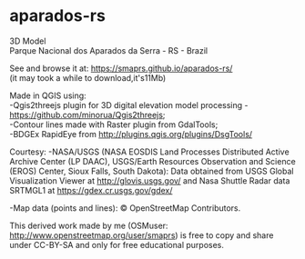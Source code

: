 # aparados-rs
3D Model  
Parque Nacional dos Aparados da Serra - RS - Brazil  

See and browse it at: https://smaprs.github.io/aparados-rs/  
(it may took a while to download,it's11Mb)  

Made in QGIS using:  
-Qgis2threejs plugin for 3D digital elevation model processing - https://github.com/minorua/Qgis2threejs;  
-Contour lines made with Raster plugin from GdalTools;  
-BDGEx RapidEye from http://plugins.qgis.org/plugins/DsgTools/

Courtesy:
-NASA/USGS (NASA EOSDIS Land Processes Distributed Active Archive Center (LP DAAC), USGS/Earth Resources Observation and Science (EROS) Center, Sioux Falls, South Dakota): Data obtained from USGS Global Visualization Viewer at http://glovis.usgs.gov/ and Nasa Shuttle Radar data SRTMGL1 at https://gdex.cr.usgs.gov/gdex/  

-Map data (points and lines): © OpenStreetMap Contributors.  

This derived work made by me (OSMuser: http://www.openstreetmap.org/user/smaprs) is free to copy and share under CC-BY-SA and only for free educational purposes.
